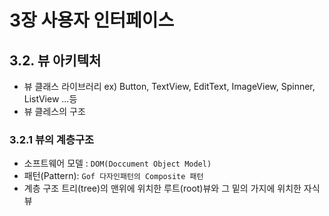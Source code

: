 # 3장  사용자 인터페이스

## 3.2. 뷰 아키텍처
- 뷰 클래스 라이브러리 ex) Button, TextView, EditText, ImageView, Spinner, ListView ...등
- 뷰 클레스의 구조

### 3.2.1 뷰의 계층구조
- 소프트웨어 모델 : `DOM(Doccument Object Model)`
- 패턴(Pattern): `Gof 다자인패턴의 Composite 패턴`
- 계층 구조 트리(tree)의 맨위에 위치한 루트(root)뷰와 그 밑의 가지에 위치한 자식뷰

